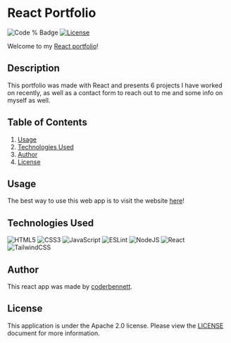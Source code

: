 # React Portfolio
![Code % Badge](https://img.shields.io/github/languages/top/coderbennett/react-portfolio) [![License](https://img.shields.io/badge/License-Apache_2.0-blue.svg)](https://opensource.org/licenses/Apache-2.0)

Welcome to my <a href="https://coderbennett.github.io/react-portfolio/" target="_blank">React portfolio</a>!

## Description
This portfolio was made with React and presents 6 projects I have worked on recently, as well as a contact form to reach out to me and some info on myself as well.

## Table of Contents
1. [Usage](#usage)
2. [Technologies Used](#technologies-used)
3. [Author](#author)
4. [License](#license)

## Usage
The best way to use this web app is to visit the website <a href="https://coderbennett.github.io/react-portfolio/" target="_blank">here</a>!

## Technologies Used
![HTML5](https://img.shields.io/badge/html5-%23E34F26.svg?style=for-the-badge&logo=html5&logoColor=white)
![CSS3](https://img.shields.io/badge/css3-%231572B6.svg?style=for-the-badge&logo=css3&logoColor=white)
![JavaScript](https://img.shields.io/badge/javascript-%23323330.svg?style=for-the-badge&logo=javascript&logoColor=%23F7DF1E)
![ESLint](https://img.shields.io/badge/ESLint-4B3263?style=for-the-badge&logo=eslint&logoColor=white)
![NodeJS](https://img.shields.io/badge/node.js-6DA55F?style=for-the-badge&logo=node.js&logoColor=white)
![React](https://img.shields.io/badge/react-%2320232a.svg?style=for-the-badge&logo=react&logoColor=%2361DAFB)
![TailwindCSS](https://img.shields.io/badge/tailwindcss-%2338B2AC.svg?style=for-the-badge&logo=tailwind-css&logoColor=white)

## Author
This react app was made by <a href="https://github.com/coderbennett" target="_blank">coderbennett</a>.

## License
This application is under the Apache 2.0 license. Please view the [LICENSE](LICENSE.txt) document for more information.